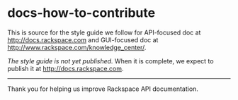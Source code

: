 docs-how-to-contribute
======================
This is source for the style guide we follow for API-focused doc at http://docs.rackspace.com and GUI-focused doc at http://www.rackspace.com/knowledge_center/. 

*The style guide is not yet published.* When it is complete, we expect to publish it at http://docs.rackspace.com.

----
Thank you for helping us improve Rackspace API documentation.

